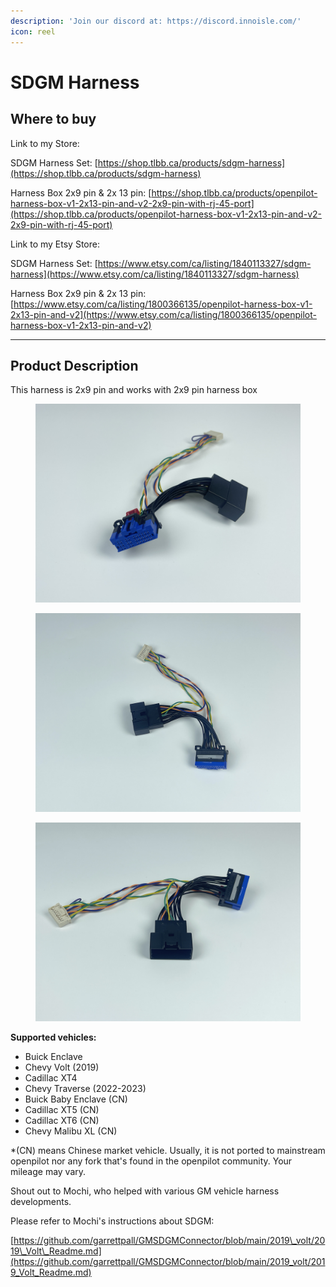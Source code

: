 ```yaml
---
description: 'Join our discord at: https://discord.innoisle.com/'
icon: reel
---
```


# SDGM Harness

## Where to buy

Link to my Store:&#x20;

SDGM Harness Set: [https://shop.tlbb.ca/products/sdgm-harness](https://shop.tlbb.ca/products/sdgm-harness)

Harness Box 2x9 pin & 2x 13 pin: [https://shop.tlbb.ca/products/openpilot-harness-box-v1-2x13-pin-and-v2-2x9-pin-with-rj-45-port](https://shop.tlbb.ca/products/openpilot-harness-box-v1-2x13-pin-and-v2-2x9-pin-with-rj-45-port)

Link to my Etsy Store:

SDGM Harness Set: [https://www.etsy.com/ca/listing/1840113327/sdgm-harness](https://www.etsy.com/ca/listing/1840113327/sdgm-harness)

Harness Box 2x9 pin & 2x 13 pin: [https://www.etsy.com/ca/listing/1800366135/openpilot-harness-box-v1-2x13-pin-and-v2](https://www.etsy.com/ca/listing/1800366135/openpilot-harness-box-v1-2x13-pin-and-v2)

***

## Product Description

This harness is 2x9 pin and works with 2x9 pin harness box

<div><figure><img src="../.gitbook/assets/13e9dabb-1389-423b-aa6b-e754ef6a0c47.jpg" alt=""><figcaption></figcaption></figure> <figure><img src="../.gitbook/assets/28be1acc-8300-499e-9234-2eda1729b623.jpg" alt=""><figcaption></figcaption></figure> <figure><img src="../.gitbook/assets/7d9bd26d-0c69-4ffa-bee0-07a9c4ff3994.jpg" alt=""><figcaption></figcaption></figure></div>

**Supported vehicles:**

* Buick Enclave
* Chevy Volt (2019)
* Cadillac XT4
* Chevy Traverse  (2022-2023)
* Buick Baby Enclave (CN)
* Cadillac XT5 (CN)
* Cadillac XT6 (CN)
* Chevy Malibu XL (CN)

\*(CN) means Chinese market vehicle. Usually, it is not ported to mainstream openpilot nor any fork that's found in the openpilot community. Your mileage may vary.&#x20;



Shout out to Mochi, who helped with various GM vehicle harness developments.

Please refer to Mochi's instructions about SDGM:

[https://github.com/garrettpall/GMSDGMConnector/blob/main/2019\_volt/2019\_Volt\_Readme.md](https://github.com/garrettpall/GMSDGMConnector/blob/main/2019_volt/2019_Volt_Readme.md)
